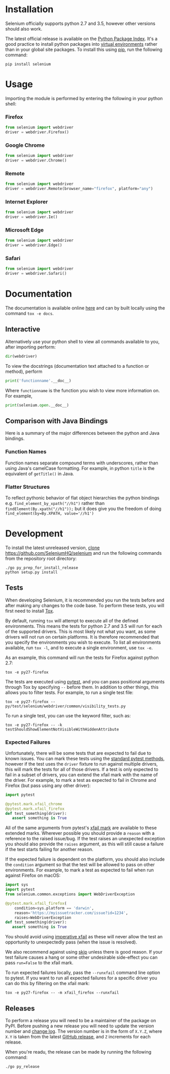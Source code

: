 # Installation

Selenium officially supports python 2.7 and 3.5, however other versions should also work.

The latest official release is available on the [Python Package Index](http://python.org/pypi/selenium). It's a good practice to install python packages into [virtual environments](https://packaging.python.org/installing/#creating-and-using-virtual-environments) rather than in your global site packages. To install this using [pip](https://pip.pypa.io/en/stable/installing/), run the following command:

```
pip install selenium
```

# Usage

Importing the module is performed by entering the following in your python shell:

### Firefox

```python
from selenium import webdriver
driver = webdriver.Firefox()
```

### Google Chrome

```python
from selenium import webdriver
driver = webdriver.Chrome()
```

### Remote

```python
from selenium import webdriver
driver = webdriver.Remote(browser_name="firefox", platform="any")
```
### Internet Explorer

```python
from selenium import webdriver
driver = webdriver.Ie()
```

### Microsoft Edge

```python
from selenium import webdriver
driver = webdriver.Edge()
```

### Safari

```python
from selenium import webdriver
driver = webdriver.Safari()
```

# Documentation

The documentation is available online [here](http://seleniumhq.github.io/selenium/docs/api/py/) and can by built locally using the command `tox -e docs`.

## Interactive

Alternatively use your python shell to view all commands available to you, after importing perform:

```python
dir(webdriver)
```

To view the docstrings (documentation text attached to a function or method), perform

```python
print('functionname'.__doc__)
```

Where `functionname` is the function you wish to view more information on. For example,

```python
print(selenium.open.__doc__)
```

## Comparison with Java Bindings

Here is a summary of the major differences between the python and Java bindings.

### Function Names

Function names separate compound terms with underscores, rather than using Java's camelCase formatting. For example, in python `title` is the equivalent of `getTitle()` in Java.

### Flatter Structures

To reflect pythonic behavior of flat object hierarchies the python bindings e.g. `find_element_by_xpath("//h1")` rather than `findElement(By.xpath("//h1"));` but it does give you the freedom of doing `find_element(by=By.XPATH, value='//h1')`

# Development

To install the latest unreleased version, [clone](https://help.github.com/articles/cloning-a-repository/) https://github.com/SeleniumHQ/selenium and run the following commands from the repository root directory:

```
./go py_prep_for_install_release
python setup.py install
```

## Tests

When developing Selenium, it is recommended you run the tests before and after making any changes to the code base. To perform these tests, you will first need to install [Tox](http://tox.readthedocs.io/).

By default, running `tox` will attempt to execute all of the defined environments. This means the tests for python 2.7 and 3.5 will run for each of the supported drivers. This is most likely not what you want, as some drivers will not run on certain platforms. It is therefore recommended that you specify the environments you wish to execute. To list all environments available, run `tox -l`, and to execute a single environment, use `tox -e`.

As an example, this command will run the tests for Firefox against python 2.7:

```
tox -e py27-firefox
```

The tests are executed using [pytest](http://docs.pytest.org/), and you can pass positional arguments through Tox by specifying `--` before them. In addition to other things, this allows you to filter tests. For example, to run a single test file:

```
tox -e py27-firefox -- py/test/selenium/webdriver/common/visibility_tests.py
```

To run a single test, you can use the keyword filter, such as:

```
tox -e py27-firefox -- -k testShouldShowElementNotVisibleWithHiddenAttribute
```

### Expected Failures

Unfortunately, there will be some tests that are expected to fail due to known issues. You can mark these tests using the [standard pytest methods](http://docs.pytest.org/en/latest/skipping.html#mark-a-test-function-as-expected-to-fail), however if the test uses the `driver` fixture to run against multiple drivers, this will mark the tests for all of those drivers. If a test is only expected to fail in a subset of drivers, you can extend the xfail mark with the name of the driver. For example, to mark a test as expected to fail in Chrome and Firefox (but pass using any other driver):

```python
import pytest

@pytest.mark.xfail_chrome
@pytest.mark.xfail_firefox
def test_something(driver):
   assert something is True
```

All of the same arguments from pytest's [xfail mark](http://docs.pytest.org/en/latest/skipping.html#mark-a-test-function-as-expected-to-fail) are available to these extended marks. Wherever possible you should provide a `reason` with a reference to the raised issue/bug. If the test raises an unexpected exception you should also provide the `raises` argument, as this will still cause a failure if the test starts failing for another reason.

If the expected failure is dependent on the platform, you should also include the `condition` argument so that the test will be allowed to pass on other environments. For example, to mark a test as expected to fail when run against Firefox on macOS:

```python
import sys
import pytest
from selenium.common.exceptions import WebDriverException

@pytest.mark.xfail_firefox(
    condition=sys.platform == 'darwin',
    reason='https://myissuetracker.com/issue?id=1234',
    raises=WebDriverException
def test_something(driver):
   assert something is True
```

You should avoid using [imperative xfail](http://docs.pytest.org/en/latest/skipping.html#imperative-xfail-from-within-a-test-or-setup-function) as these will never allow the test an opportunity to unexpectedly pass (when the issue is resolved).

We also recommend against using [skip](http://docs.pytest.org/en/latest/skipping.html#marking-a-test-function-to-be-skipped) unless there is good reason. If your test failure causes a hang or some other undesirable side-effect you can pass `run=False` to the xfail mark.

To run expected failures locally, pass the `--runxfail` command line option to pytest. If you want to run all expected failures for a specific driver you can do this by filtering on the xfail mark:

```
tox -e py27-firefox -- -m xfail_firefox --runxfail
```

## Releases

To perform a release you will need to be a maintainer of the package on PyPI. Before pushing a new release you will need to update the version number and [change log](https://github.com/SeleniumHQ/selenium/blob/master/py/CHANGES). The version number is in the form of `X.Y.Z`, where `X.Y` is taken from the latest [GitHub release](https://github.com/SeleniumHQ/selenium/releases), and `Z` increments for each release.

When you're readu, the release can be made by running the following command:

```
./go py_release
```